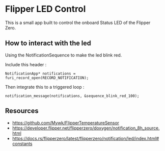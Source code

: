 # Flipper LED Control
This is a small app built to control the onboard Status LED of the Flipper Zero.

## How to interact with the led
Using the NotificationSequence to make the led blink red.  

Include this header :
```
NotificationApp* notifications = furi_record_open(RECORD_NOTIFICATION);
```
Then integrate this to a triggered loop : 
```
notification_message(notifications, &sequence_blink_red_100);
```

## Resources
- https://github.com/Mywk/FlipperTemperatureSensor
- https://developer.flipper.net/flipperzero/doxygen/notification_8h_source.html
- https://docs.rs/flipperzero/latest/flipperzero/notification/led/index.html#constants